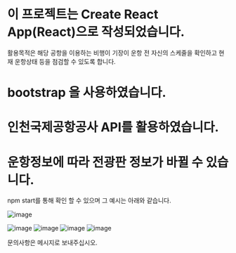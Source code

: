 # 이 프로젝트는 Create React App(React)으로 작성되었습니다.

활용목적은 해당 공항을 이용하는 비행이 기장이 운항 전 자신의 스케줄을 확인하고 현재 운항상태 등을 점검할 수 있도록 합니다.

# bootstrap 을 사용하였습니다.
# 인천국제공항공사 API를 활용하였습니다.
# 운항정보에 따라 전광판 정보가 바뀔 수 있습니다.

npm start를 통해 확인 할 수 있으며 그 예시는 아래와 같습니다.

![image](https://user-images.githubusercontent.com/102008563/186325876-361dfda4-abc6-4374-9ee9-cd470017d543.png)

![image](https://user-images.githubusercontent.com/102008563/186326088-8d5f6701-b3be-4f43-8886-ebfa7abd960c.png)
![image](https://user-images.githubusercontent.com/102008563/186326168-3f13dd46-af6a-4fad-9451-e3c27e6c806f.png)
![image](https://user-images.githubusercontent.com/102008563/186326199-a8216806-2e9f-4637-adb0-eba762f4bf10.png)
![image](https://user-images.githubusercontent.com/102008563/186326211-9eeae799-f2c0-4531-a063-9174d58536b1.png)

문의사항은 메시지로 보내주십시오.
